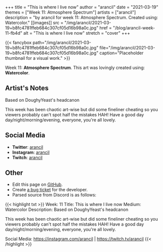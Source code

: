 +++
title =       "This is where I live now"
author =      "arancil"
date =        "2021-03-19"
themes =      ["Week 11: Atmosphere Spectrum"]
artists =     ["arancil"]
description = "by arancil for week 11: Atmosphere Spectrum. Created using: Watercolor."
[[images]]
              src = "/img/arancil/2021-03-19+b8fc4781ffeb684c307cf05d16b98a0c.jpg"
              href = "/blog/arancil-week-11-fb4d"
              alt = "This is where I live now"
              stretch = "cover"
+++


{{< fancybox path="/img/arancil/2021-03-19+b8fc4781ffeb684c307cf05d16b98a0c.jpg" file="/img/arancil/2021-03-19+b8fc4781ffeb684c307cf05d16b98a0c.jpg" caption="Placeholder thumbnail for a visual work." >}}


Week 11: **Atmosphere Spectrum**. This art was lovingly created using: **Watercolor**.

## Artist's Notes

Based on DoughyYeast's headcanon

This week has been chaotic art-wise but did some fineliner cheating so you viewers probably can't spot half the mistakes HAH! 
Have a good day day/night/morning/evening, everyone, you're all lovely.

## Social Media

- **Twitter**: <a href='https://twitter.com/arancil' target='_blank'>arancil</a>
- **Instagram**: <a href='https://instagram.com/arancil' target='_blank'>arancil</a>
- **Twitch**: <a href='https://twitch.tv/arancil' target='_blank'>arancil</a>


## Other

- Edit this page on [GitHub](https://github.com/teaminkling/web-refresh/edit/main/content/blog/arancil-week-11-fb4d.md).
- Create [a bug ticket](https://github.com/teaminkling/web-refresh/issues/new?assignees=&labels=bug&template=problem-report.md&title=) for the developer.
- Parsed source from Discord is as follows:

{{< highlight txt >}}
Week: 11
Title: This is where I live now
Medium: Watercolor
Description: Based on DoughyYeast's headcanon

This week has been chaotic art-wise but did some fineliner cheating so you viewers probably can't spot half the mistakes HAH! 
Have a good day day/night/morning/evening, everyone, you're all lovely.

Social Media: https://instagram.com/arancil | https://twitch.tv/arancil
{{< /highlight >}}